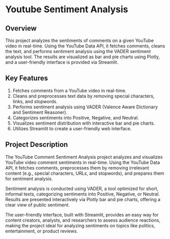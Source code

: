 # Youtube Sentiment Analysis

## Overview

This project analyzes the sentiments of comments on a given YouTube video in real-time. Using the YouTube Data API, it fetches comments, cleans the text, and performs sentiment analysis using the VADER sentiment analysis tool. The results are visualized as bar and pie charts using Plotly, and a user-friendly interface is provided via Streamlit.


## Key Features
1. Fetches comments from a YouTube video in real-time.
2. Cleans and preprocesses text data by removing special characters, links, and stopwords.
3. Performs sentiment analysis using VADER (Valence Aware Dictionary and Sentiment Reasoner).
4. Categorizes sentiments into Positive, Negative, and Neutral.
5. Visualizes sentiment distribution with interactive bar and pie charts.
6. Utilizes Streamlit to create a user-friendly web interface.

## Project Description
The YouTube Comment Sentiment Analysis project analyzes and visualizes YouTube video comment sentiments in real-time. Using the YouTube Data API, it fetches comments, preprocesses them by removing irrelevant content (e.g., special characters, URLs, and stopwords), and prepares them for sentiment analysis.

Sentiment analysis is conducted using VADER, a tool optimized for short, informal texts, categorizing sentiments into Positive, Negative, or Neutral. Results are presented interactively via Plotly bar and pie charts, offering a clear view of public sentiment.

The user-friendly interface, built with Streamlit, provides an easy way for content creators, analysts, and researchers to assess audience reactions, making the project ideal for analyzing sentiments on topics like politics, entertainment, or product reviews.
